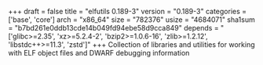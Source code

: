 +++
draft = false
title = "elfutils 0.189-3"
version = "0.189-3"
categories = ['base', 'core']
arch = "x86_64"
size = "782376"
usize = "4684071"
sha1sum = "b7bd261e0ddb13cde14b049fd94ebe58d9cca849"
depends = "['glibc>=2.35', 'xz>=5.2.4-2', 'bzip2>=1.0.6-16', 'zlib>=1.2.12', 'libstdc++>=11.3', 'zstd']"
+++
Collection of libraries and utilities for working with ELF object files and DWARF debugging information